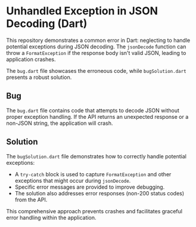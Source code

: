 # Unhandled Exception in JSON Decoding (Dart)

This repository demonstrates a common error in Dart: neglecting to handle potential exceptions during JSON decoding. The `jsonDecode` function can throw a `FormatException` if the response body isn't valid JSON, leading to application crashes.

The `bug.dart` file showcases the erroneous code, while `bugSolution.dart` presents a robust solution.

## Bug
The `bug.dart` file contains code that attempts to decode JSON without proper exception handling.  If the API returns an unexpected response or a non-JSON string, the application will crash.

## Solution
The `bugSolution.dart` file demonstrates how to correctly handle potential exceptions:
* A `try-catch` block is used to capture `FormatException` and other exceptions that might occur during `jsonDecode`.
* Specific error messages are provided to improve debugging.
* The solution also addresses error responses (non-200 status codes) from the API.

This comprehensive approach prevents crashes and facilitates graceful error handling within the application.